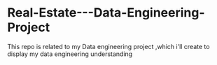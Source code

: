 # Real-Estate---Data-Engineering-Project
This repo is related to my Data engineering project ,which i'll create to display my data engineering understanding
